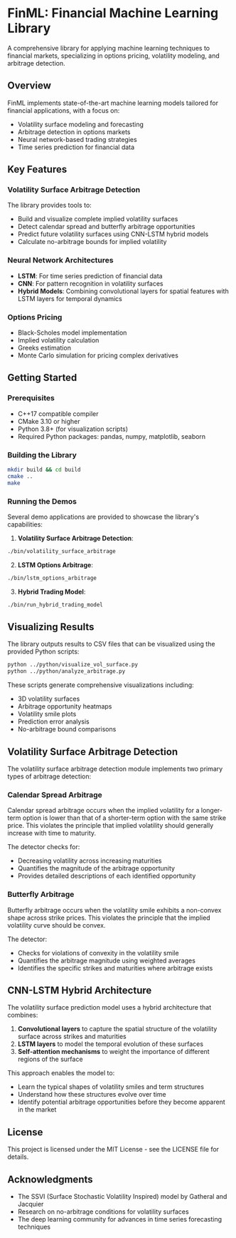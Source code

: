 # FinML: Financial Machine Learning Library

A comprehensive library for applying machine learning techniques to financial markets, specializing in options pricing, volatility modeling, and arbitrage detection.

## Overview

FinML implements state-of-the-art machine learning models tailored for financial applications, with a focus on:

- Volatility surface modeling and forecasting
- Arbitrage detection in options markets
- Neural network-based trading strategies
- Time series prediction for financial data

## Key Features

### Volatility Surface Arbitrage Detection

The library provides tools to:

- Build and visualize complete implied volatility surfaces
- Detect calendar spread and butterfly arbitrage opportunities
- Predict future volatility surfaces using CNN-LSTM hybrid models
- Calculate no-arbitrage bounds for implied volatility

### Neural Network Architectures

- **LSTM**: For time series prediction of financial data
- **CNN**: For pattern recognition in volatility surfaces
- **Hybrid Models**: Combining convolutional layers for spatial features with LSTM layers for temporal dynamics

### Options Pricing

- Black-Scholes model implementation
- Implied volatility calculation
- Greeks estimation
- Monte Carlo simulation for pricing complex derivatives

## Getting Started

### Prerequisites

- C++17 compatible compiler
- CMake 3.10 or higher
- Python 3.8+ (for visualization scripts)
- Required Python packages: pandas, numpy, matplotlib, seaborn

### Building the Library

```bash
mkdir build && cd build
cmake ..
make
```

### Running the Demos

Several demo applications are provided to showcase the library's capabilities:

1. **Volatility Surface Arbitrage Detection**:
```bash
./bin/volatility_surface_arbitrage
```

2. **LSTM Options Arbitrage**:
```bash
./bin/lstm_options_arbitrage
```

3. **Hybrid Trading Model**:
```bash
./bin/run_hybrid_trading_model
```

## Visualizing Results

The library outputs results to CSV files that can be visualized using the provided Python scripts:

```bash
python ../python/visualize_vol_surface.py
python ../python/analyze_arbitrage.py
```

These scripts generate comprehensive visualizations including:

- 3D volatility surfaces
- Arbitrage opportunity heatmaps
- Volatility smile plots
- Prediction error analysis
- No-arbitrage bound comparisons

## Volatility Surface Arbitrage Detection

The volatility surface arbitrage detection module implements two primary types of arbitrage detection:

### Calendar Spread Arbitrage

Calendar spread arbitrage occurs when the implied volatility for a longer-term option is lower than that of a shorter-term option with the same strike price. This violates the principle that implied volatility should generally increase with time to maturity.

The detector checks for:
- Decreasing volatility across increasing maturities
- Quantifies the magnitude of the arbitrage opportunity
- Provides detailed descriptions of each identified opportunity

### Butterfly Arbitrage

Butterfly arbitrage occurs when the volatility smile exhibits a non-convex shape across strike prices. This violates the principle that the implied volatility curve should be convex.

The detector:
- Checks for violations of convexity in the volatility smile
- Quantifies the arbitrage magnitude using weighted averages
- Identifies the specific strikes and maturities where arbitrage exists

## CNN-LSTM Hybrid Architecture

The volatility surface prediction model uses a hybrid architecture that combines:

1. **Convolutional layers** to capture the spatial structure of the volatility surface across strikes and maturities
2. **LSTM layers** to model the temporal evolution of these surfaces
3. **Self-attention mechanisms** to weight the importance of different regions of the surface

This approach enables the model to:
- Learn the typical shapes of volatility smiles and term structures
- Understand how these structures evolve over time
- Identify potential arbitrage opportunities before they become apparent in the market

## License

This project is licensed under the MIT License - see the LICENSE file for details.

## Acknowledgments

- The SSVI (Surface Stochastic Volatility Inspired) model by Gatheral and Jacquier
- Research on no-arbitrage conditions for volatility surfaces
- The deep learning community for advances in time series forecasting techniques 